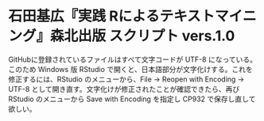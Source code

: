 # 石田基広『実践 Rによるテキストマイニング』森北出版 スクリプト vers.1.0

GitHubに登録されているファイルはすべて文字コードが UTF-8 になっている。
このため Windows 版 RStudio で開くと、日本語部分が文字化けする。これを修正するには、RStudio のメニューから、File -> Reopen with Encoding -> UTF-8 として開き直す。文字化けが修正されたことが確認できたら、再び RStudio のメニューから Save with Encoding を指定し CP932 で保存し直して欲しい。
